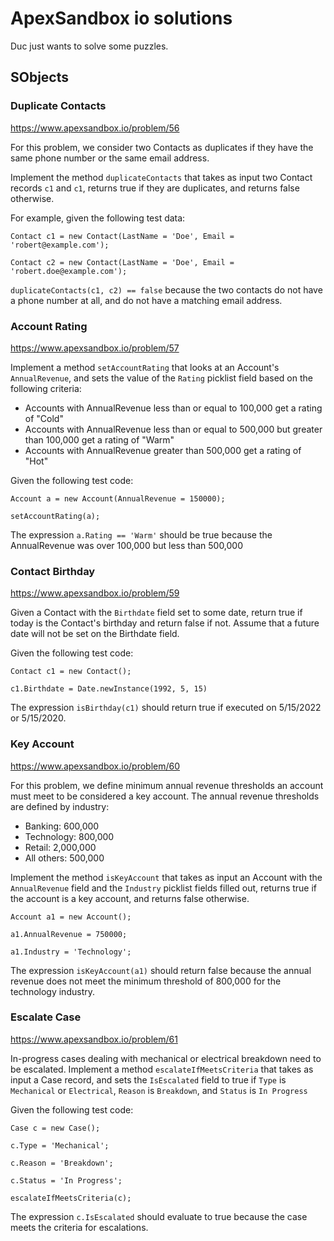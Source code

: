 # ApexSandbox io solutions

Duc just wants to solve some puzzles.

## SObjects

### Duplicate Contacts
https://www.apexsandbox.io/problem/56

For this problem, we consider two Contacts as duplicates if they have the same phone number or the same email address.

Implement the method  `duplicateContacts`  that takes as input two Contact records  `c1`  and  `c1`, returns true if they are duplicates, and returns false otherwise.

For example, given the following test data:

`Contact c1 = new Contact(LastName = 'Doe', Email = 'robert@example.com');`

`Contact c2 = new Contact(LastName = 'Doe', Email = 'robert.doe@example.com');`

`duplicateContacts(c1, c2) == false`  because the two contacts do not have a phone number at all, and do not have a matching email address.

### Account Rating
https://www.apexsandbox.io/problem/57

Implement a method  `setAccountRating`  that looks at an Account's  `AnnualRevenue`, and sets the value of the  `Rating`  picklist field based on the following criteria:

-   Accounts with AnnualRevenue less than or equal to 100,000 get a rating of "Cold"
-   Accounts with AnnualRevenue less than or equal to 500,000 but greater than 100,000 get a rating of "Warm"
-   Accounts with AnnualRevenue greater than 500,000 get a rating of "Hot"

Given the following test code:

`Account a = new Account(AnnualRevenue = 150000);`

`setAccountRating(a);`

The expression  `a.Rating == 'Warm'`  should be true because the AnnualRevenue was over 100,000 but less than 500,000

### Contact Birthday
https://www.apexsandbox.io/problem/59

Given a Contact with the  `Birthdate`  field set to some date, return true if today is the Contact's birthday and return false if not. Assume that a future date will not be set on the Birthdate field.

Given the following test code:

`Contact c1 = new Contact();`

`c1.Birthdate = Date.newInstance(1992, 5, 15)`

The expression  `isBirthday(c1)`  should return true if executed on 5/15/2022 or 5/15/2020.

### Key Account
https://www.apexsandbox.io/problem/60

For this problem, we define minimum annual revenue thresholds an account must meet to be considered a key account. The annual revenue thresholds are defined by industry:

-   Banking: 600,000
-   Technology: 800,000
-   Retail: 2,000,000
-   All others: 500,000

Implement the method  `isKeyAccount`  that takes as input an Account with the  `AnnualRevenue`  field and the  `Industry`  picklist fields filled out, returns true if the account is a key account, and returns false otherwise.

`Account a1 = new Account();`

`a1.AnnualRevenue = 750000;`

`a1.Industry = 'Technology';`

The expression  `isKeyAccount(a1)`  should return false because the annual revenue does not meet the minimum threshold of 800,000 for the technology industry.

### Escalate Case
https://www.apexsandbox.io/problem/61

In-progress cases dealing with mechanical or electrical breakdown need to be escalated. Implement a method  `escalateIfMeetsCriteria`  that takes as input a Case record, and sets the  `IsEscalated`  field to true if  `Type`  is  `Mechanical`  or  `Electrical`,  `Reason`  is  `Breakdown`, and  `Status`  is  `In Progress`

Given the following test code:

`Case c = new Case();`

`c.Type = 'Mechanical';`

`c.Reason = 'Breakdown';`

`c.Status = 'In Progress';`

`escalateIfMeetsCriteria(c);`

The expression  `c.IsEscalated`  should evaluate to true because the case meets the criteria for escalations.